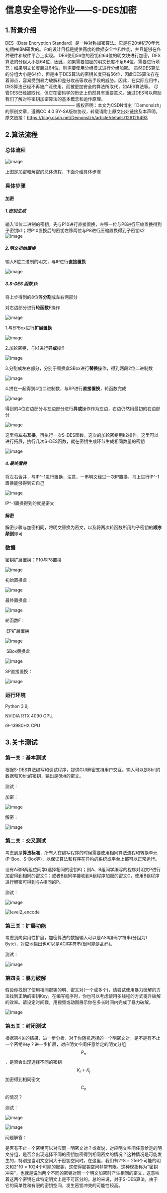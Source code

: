 # 信息安全导论作业——S-DES加密

## 1.背景介绍

DES（Data Encryption Standard）是一种对称加密算法。它是在20世纪70年代初期由IBM研发的。它的设计目标是提供高度的数据安全性和性能，并且能够在各种硬件和软件平台上实现。
DES使用56位的密钥和64位的明文块进行加密。DES算法的分组大小是64位，因此，如果需要加密的明文长度不足64位，需要进行填充；如果明文长度超过64位，则需要使用分组模式进行分组加密。
虽然DES算法的分组大小是64位，但是由于DES算法的密钥长度只有56位，因此DES算法存在着弱点，容易受到暴力破解和差分攻击等攻击手段的威胁。因此，在实际应用中，DES算法已经不再被广泛使用，而被更加安全的算法所取代，如AES算法等。
尽管DES已经被取代，但它在密码学的历史上仍然具有重要意义。通过DES可以帮助我们了解对称密钥加密算法的基本概念和运作原理。
————————————————
版权声明：本文为CSDN博主「Demonslzh」的原创文章，遵循CC 4.0 BY-SA版权协议，转载请附上原文出处链接及本声明。
原文链接：https://blog.csdn.net/Demonslzh/article/details/129129493

## 2.算法流程

### 总体流程

![image](https://github.com/arrrrrrno/ririko_home/blob/master/typora-user-images/image-20231012210445444.png)

上图是加密和解密的总体流程，下面介绍具体步骤

### 具体步骤

#### 加密

##### 1.密钥生成

输入10位二进制的密钥，先与P10进行直接置换，左移一位与P8进行压缩置换得到子密钥k1；将P10置换后的密钥左移两位与P8进行压缩置换得到子密钥k2
![image](https://github.com/arrrrrrno/ririko_home/blob/master/typora-user-images/image-20231012140948752.png)



##### 2.明文初始置换

输入8位二进制的明文，与IP进行**直接置换**

![image](https://github.com/arrrrrrno/ririko_home/blob/master/typora-user-images/image-20231012210406953.png)

##### 3.**S-DES 函数** fk

将上步得到的8位等**分割**成左右两部分

对右边部分进行**轮函数**F操作

![image](https://github.com/arrrrrrno/ririko_home/blob/master/typora-user-images/image-20231012154019116.png)

1.与EPBox进行**扩展置换**

![image](https://github.com/arrrrrrno/ririko_home/blob/master/typora-user-images/image-20231012154042646.png)

2.加轮密钥，与k1进行**异或**操作

![image](https://github.com/arrrrrrno/ririko_home/blob/master/typora-user-images/image-20231012205713038.png)

3.分割成左右部分，分别于替换盒SBox进行**替换**操作，得到两段2位二进制数

![image](https://github.com/arrrrrrno/ririko_home/blob/master/typora-user-images/image-20231012205729311.png)

4.拼在一起得到4位二进制数，与SP进行**直接置换**，轮函数完成

![image](https://github.com/arrrrrrno/ririko_home/blob/master/typora-user-images/image-20231012210151358.png)

得到的4位右边部分与左边部分进行**异或**操作作为左边，右边仍然用最初的右边部分

![image](https://github.com/arrrrrrno/ririko_home/blob/master/typora-user-images/image-20231012210205455.png)

这里将**左右互换**，再执行一次S-DES函数，这次的加轮密钥用k2操作。这里可以进行拓展，执行几次S-DES函数，就在密钥生成环节生成相同数量的密钥

![image](https://github.com/arrrrrrno/ririko_home/blob/master/typora-user-images/image-20231012210230364.png)

##### 4.最终置换

将左右合并，与IP^-1进行置换，注意，一串明文经过一次IP置换，马上进行IP^-1置换能够得到它自己

![image](https://github.com/arrrrrrno/ririko_home/blob/master/typora-user-images/image-20231012210406953.png)

IP^-1置换得到的就是密文

#### 解密

解密步骤与加密相同，将明文替换为密文，以及将两次轮函数所用的子密钥的**顺序颠倒**即可

### 数据

密钥扩展置换：P10与P8置换

![image](https://github.com/arrrrrrno/ririko_home/blob/master/typora-user-images/image-20231012211022530.png)

初始置换盒：

![image](https://github.com/arrrrrrno/ririko_home/blob/master/typora-user-images/image-20231012211114439.png)

最终置换盒：

![image](https://github.com/arrrrrrno/ririko_home/blob/master/typora-user-images/image-20231012211129780.png)

轮函数F：

​	EP扩展置换

![image](https://github.com/arrrrrrno/ririko_home/blob/master/typora-user-images/image-20231012211149885.png)

​	SBox替换盒

![image](https://github.com/arrrrrrno/ririko_home/blob/master/typora-user-images/image-20231012211233063.png)

SP直接置换：

![image](https://github.com/arrrrrrno/ririko_home/blob/master/typora-user-images/image-20231012211255890.png)

### 运行环境

Python 3.9,

NVIDIA RTX 4090 GPU,

i9-13980HX CPU

## 3.关卡测试

### 第一关：基本测试

根据S-DES算法编写和调试程序，提供GUI解密支持用户交互。输入可以是8bit的数据和10bit的密钥，输出是8bit的密文。

测试：

加密：

![image](https://github.com/arrrrrrno/ririko_home/blob/master/typora-user-images/image-20231012211607034.png)

解密：

![image](https://github.com/arrrrrrno/ririko_home/blob/master/typora-user-images/image-20231012211618506.png)

### 第二关：交叉测试

考虑到是**算法标准**，所有人在编写程序的时候需要使用相同算法流程和转换单元(P-Box、S-Box等)，以保证算法和程序在异构的系统或平台上都可以正常运行。

设有A和B两组位同学(选择相同的密钥K)；则A、B组同学编写的程序对明文P进行加密得到相同的密文C；或者B组同学接收到A组程序加密的密文C，使用B组程序进行解密可得到与A相同的P。

测试：

![image](https://github.com/arrrrrrno/ririko_home/blob/master/typora-user-images/image-2023-10-12%20230648.png)

![level2_encode](https://github.com/arrrrrrno/ririko_home/blob/master/typora-user-images/level2_encode.gif)

### 第三关：扩展功能

考虑到向实用性扩展，加密算法的数据输入可以是ASII编码字符串(分组为1 Byte)，对应地输出也可以是ACII字符串(很可能是乱码)。

测试：

![image](https://github.com/arrrrrrno/ririko_home/blob/master/typora-user-images/image-20231012212055358.png)

### 第四关：暴力破解

假设你找到了使用相同密钥的明、密文对(一个或多个)，请尝试使用暴力破解的方法找到正确的密钥Key。在编写程序时，你也可以考虑使用多线程的方式提升破解的效率。请设定时间戳，用视频或动图展示你在多长时间内完成了暴力破解。

![image](https://github.com/arrrrrrno/ririko_home/blob/master/typora-user-images/image-20231012212147675.png)

### 第五关：封闭测试

根据第4关的结果，进一步分析，对于你随机选择的一个明密文对，是不是有不止一个密钥Key？进一步扩展，对应明文空间任意给定的明文分组$$P_{n}$$，是否会出现选择不同的密钥$$K_{i}\ne K_{j}$$ 加密得到相同密文$$C_n$$的情况？

测试：

![image](https://github.com/arrrrrrno/ririko_home/blob/master/typora-user-images/image-20231012213233749.png)

![image](https://github.com/arrrrrrno/ririko_home/blob/master/typora-user-images/image-20231012213239773.png)

问题解答：

是否有不止一个密钥可以对应同一明密文对？或者说，对应明文空间任意给定的明文分组，是否会出现选择不同的密钥加密得到相同密文的情况？这种情况是可能发生的，特别是当明文空间大于密钥空间时。在这里，我们有2^8 = 256个可能的明文和2^10 = 1024个可能的密钥，这使得密钥空间非常有限。这种现象称为"密钥冲突"，也就是说当两个不同的密钥对同一个明文加密时产生相同的密文，这意味着这两个密钥在此特定明文上是不可区分的。总的来说，对于S-DES算法，由于它的简单性和有限的密钥空间，发生密钥冲突的可能性较高。

